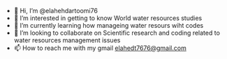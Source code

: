 - 👋 Hi, I’m @elahehdartoomi76
- 👀 I’m interested in getting to know World water resources studies
- 🌱 I’m currently learning how manageing water resours wiht codes
- 💞️ I’m looking to collaborate on Scientific research and coding related to water resources management issues
- 📫 How to reach me with my gmail elahedt7676@gmail.com

<!---
elahehdartoomi76/elahehdartoomi76 is a ✨ special ✨ repository because its `README.md` (this file) appears on your GitHub profile.
You can click the Preview link to take a look at your changes.
--->
